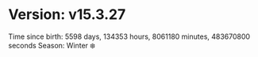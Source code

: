 # Version: v15.3.27
Time since birth: 5598 days, 134353 hours, 8061180 minutes, 483670800 seconds
Season: Winter ❄️
